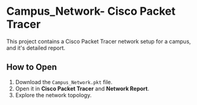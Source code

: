 # Campus_Network- Cisco Packet Tracer

This project contains a Cisco Packet Tracer network setup for a campus, and it's detailed report.

## How to Open
1. Download the `Campus_Network.pkt` file.
2. Open it in **Cisco Packet Tracer** and **Network Report**.
3. Explore the network topology.
